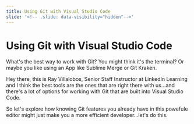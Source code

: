 ```yaml
---
title: Using Git with Visual Studio Code
slide: '<!-- .slide: data-visibility="hidden"-->'
---
```


<!-- .slide: data-state="layout-title" class="bg-dark"-->

# Using Git with Visual Studio Code

> >

What's the best way to work with Git? You might think it's the terminal? Or maybe you like using an App like Sublime Merge or Git Kraken.

Hey there, this is Ray Villalobos, Senior Staff Instructor at LinkedIn Learning and I think the best tools are the ones that are right there with us...and there's a lot of options for working with Git that are built into Visual Studio Code.

So let's explore how knowing Git features you already have in this powefule editor might just make you a more efficient developer...let's do this.